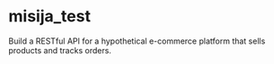 # misija_test
Build a RESTful API for a hypothetical e-commerce platform that sells products and tracks orders.
